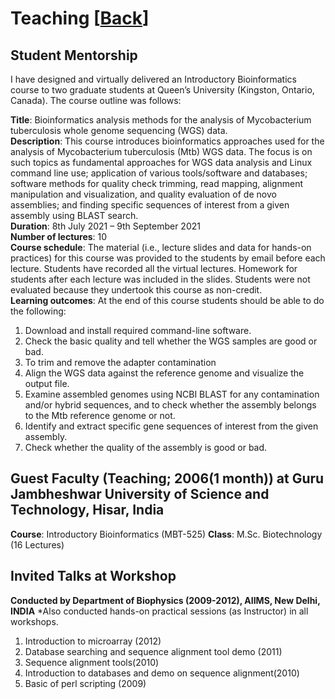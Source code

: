 # Teaching [[Back](../index.md)]

## Student Mentorship 
I have designed and virtually delivered an Introductory Bioinformatics course to two graduate students at Queen’s University (Kingston, Ontario, Canada). The course outline was follows:<br/>

**Title**: Bioinformatics analysis methods for the analysis of Mycobacterium tuberculosis whole genome sequencing (WGS) data.<br/>
**Description**: This course introduces bioinformatics approaches used for the analysis of Mycobacterium tuberculosis (Mtb) WGS data. The focus is on such topics as fundamental approaches for WGS data analysis and Linux command line use; application of various tools/software and databases; software methods for quality check trimming, read mapping, alignment manipulation and visualization, and quality evaluation of de novo assemblies; and finding specific sequences of interest from a given assembly using BLAST search.<br/>
**Duration**: 8th July 2021 – 9th September 2021<br/>
**Number of lectures**: 10 <br/>
**Course schedule**: The material (i.e., lecture slides and data for hands-on practices) for this course was provided to the students by email before each lecture. Students have recorded all the virtual lectures. Homework for students after each lecture was included in the slides. Students were not evaluated because they undertook this course as non-credit.<br/>
**Learning outcomes**: At the end of this course students should be able to do the following:<br/>
1. Download and install required command-line software.
2. Check the basic quality and tell whether the WGS samples are good or bad.
3. To trim and remove the adapter contamination
4. Align the WGS data against the reference genome and visualize the output file.
5. Examine assembled genomes using NCBI BLAST for any contamination and/or hybrid sequences, and to check whether the assembly belongs to the Mtb reference genome or not.
6. Identify and extract specific gene sequences of interest from the given assembly.
7. Check whether the quality of the assembly is good or bad.

## Guest Faculty (Teaching; 2006(1 month)) at Guru Jambheshwar University of Science and Technology, Hisar, India

 **Course**: Introductory Bioinformatics (MBT-525)
 **Class**:  M.Sc. Biotechnology (16 Lectures)

## Invited Talks at Workshop 

**Conducted by Department of Biophysics (2009-2012), AIIMS, New Delhi, INDIA**
*Also conducted hands-on practical sessions (as Instructor) in all workshops.

1. Introduction to microarray	(2012)
2. Database searching and sequence alignment tool demo	(2011)				
3. Sequence alignment tools(2010)								
4. Introduction to databases and demo on sequence alignment(2010)	
5. Basic of perl scripting	(2009)				
